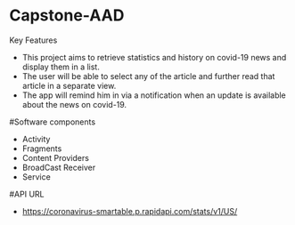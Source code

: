 # Capstone-AAD

Key Features
  - This project aims to retrieve statistics and history on covid-19 news and display them in a list.
  - The user will be able to select any of the article and further read that article in a separate view.
  - The app will remind him in via a notification when an update is available about the news on covid-19.
  
#Software components
  - Activity
  - Fragments
  - Content Providers
  - BroadCast Receiver
  - Service

#API URL
  - https://coronavirus-smartable.p.rapidapi.com/stats/v1/US/

